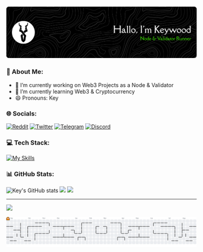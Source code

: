 ![Header](img/banner.png)

### 💫 About Me:

- 🔭 I’m currently working on Web3 Projects as a Node & Validator<br>
- 🌱 I’m currently learning Web3 & Cryptocurrency<br>
- 😄 Pronouns: Key

### 🌐 Socials:

[![Reddit](https://img.shields.io/badge/Reddit-%23FF4500.svg?logo=Reddit&logoColor=white)](https://reddit.com/user/Traditional-Trash724) [![Twitter](https://img.shields.io/badge/Twitter-black.svg?logo=X&logoColor=white)](https://x.com/kuncikayu_) [![Telegram](https://img.shields.io/badge/Telegram-24A1DE.svg?logo=telegram&logoColor=white)](https://t.me/KENW00D23) [![Discord](https://img.shields.io/badge/Discord-5865F2.svg?logo=discord&logoColor=white)](https://discord.com/users/802782677903081492)

### 💻 Tech Stack:
[![My Skills](https://skillicons.dev/icons?i=html,js,ts,py,rust,vite,vue,go,nodejs,npm,react,yarn,nextjs&theme=dark&perline=5)](https://keywood.site)

### 📊 GitHub Stats:

![Key's GitHub stats](https://github-readme-stats.vercel.app/api?username=kuncikayu&show_icons=true&theme=nightowl)
![](https://nirzak-streak-stats.vercel.app/?user=kuncikayu&theme=nightowl&hide_border=false)
![](https://github-readme-stats.vercel.app/api/top-langs/?username=kuncikayu&theme=nightowl&hide_border=false&include_all_commits=false&count_private=true&layout=compact)


---

[![](https://visitcount.itsvg.in/api?id=kuncikayu&icon=0&color=0)](https://visitcount.itsvg.in)

<picture>
  <source media="(prefers-color-scheme: dark)" srcset="https://raw.githubusercontent.com/kuncikayu/kuncikayu/output/pacman-contribution-graph-dark.svg">
  <source media="(prefers-color-scheme: light)" srcset="https://raw.githubusercontent.com/kuncikayu/kuncikayu/output/pacman-contribution-graph.svg">
  <img alt="pacman contribution graph" src="https://raw.githubusercontent.com/kuncikayu/kuncikayu/output/pacman-contribution-graph.svg">
</picture>

###